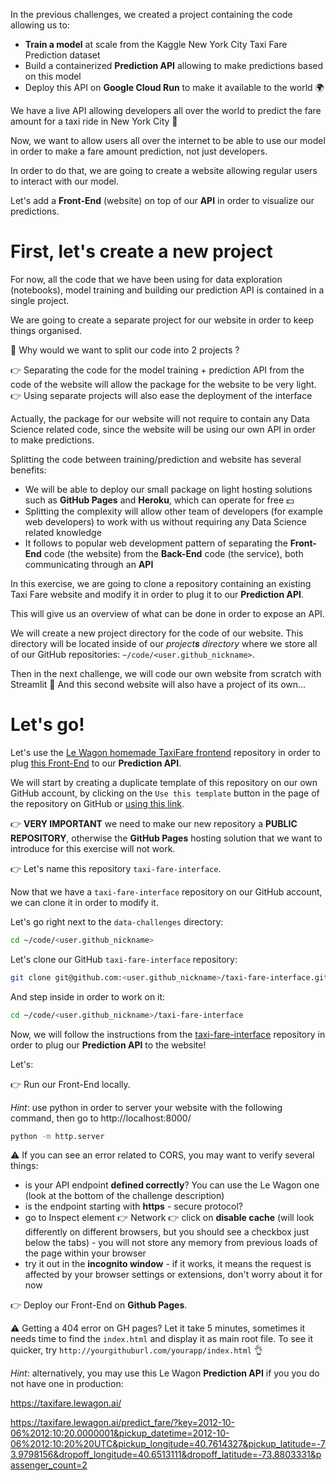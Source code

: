 
In the previous challenges, we created a project containing the code allowing us to:
- **Train a model** at scale from the Kaggle New York City Taxi Fare Prediction dataset
- Build a containerized **Prediction API** allowing to make predictions based on this model
- Deploy this API on **Google Cloud Run** to make it available to the world 🌍

We have a live API allowing developers all over the world to predict the fare amount for a taxi ride in New York City 🎉

Now, we want to allow users all over the internet to be able to use our model in order to make a fare amount prediction, not just developers.

In order to do that, we are going to create a website allowing regular users to interact with our model.

Let's add a **Front-End** (website) on top of our **API** in order to visualize our predictions.

# First, let's create a new project

For now, all the code that we have been using for data exploration (notebooks), model training and building our prediction API is contained in a single project.

We are going to create a separate project for our website in order to keep things organised.

🤔 Why would we want to split our code into 2 projects ?

👉 Separating the code for the model training + prediction API from the code of the website will allow the package for the website to be very light.
👉 Using separate projects will also ease the deployment of the interface

Actually, the package for our website will not require to contain any Data Science related code, since the website will be using our own API in order to make predictions.

Splitting the code between training/prediction and website has several benefits:
- We will be able to deploy our small package on light hosting solutions such as **GitHub Pages** and **Heroku**, which can operate for free 💵
- Splitting the complexity will allow other team of developers (for example web developers) to work with us without requiring any Data Science related knowledge
- It follows to popular web development pattern of separating the **Front-End** code (the website) from the **Back-End** code (the service), both communicating through an **API**

In this exercise, we are going to clone a repository containing an existing Taxi Fare website and modify it in order to plug it to our **Prediction API**.

This will give us an overview of what can be done in order to expose an API.

We will create a new project directory for the code of our website. This directory will be located inside of our *project**s** directory* where we store all of our GitHub repositories: `~/code/<user.github_nickname>`.

Then in the next challenge, we will code our own website from scratch with Streamlit 🎉 And this second website will also have a project of its own...

# Let's go!

Let's use the [Le Wagon homemade TaxiFare frontend](https://github.com/lewagon/taxi-fare-interface) repository in order to plug [this Front-End](https://lewagon.github.io/taxi-fare-interface/index.html) to our **Prediction API**.

We will start by creating a duplicate template of this repository on our own GitHub account, by clicking on the `Use this template` button in the page of the repository on GitHub or [using this link](https://github.com/lewagon/taxi-fare-interface/generate).

👉 **VERY IMPORTANT** we need to make our new repository a **PUBLIC REPOSITORY**, otherwise the **GitHub Pages** hosting solution that we want to introduce for this exercise will not work.

👉 Let's name this repository `taxi-fare-interface`.

Now that we have a `taxi-fare-interface` repository on our GitHub account, we can clone it in order to modify it.

Let's go right next to the `data-challenges` directory:

``` bash
cd ~/code/<user.github_nickname>
```

Let's clone our GitHub `taxi-fare-interface` repository:

``` bash
git clone git@github.com:<user.github_nickname>/taxi-fare-interface.git
```

And step inside in order to work on it:

``` bash
cd ~/code/<user.github_nickname>/taxi-fare-interface
```

Now, we will follow the instructions from the [taxi-fare-interface](https://github.com/lewagon/taxi-fare-interface) repository in order to plug our **Prediction API** to the website!

Let's:

👉 Run our Front-End locally.

*Hint*: use python in order to server your website with the following command, then go to http://localhost:8000/

``` bash
python -m http.server
```

⚠ If you can see an error related to CORS, you may want to verify several things:
- is your API endpoint __defined correctly__? You can use the Le Wagon one (look at the bottom of the challenge description)
- is the endpoint starting with __https__ - secure protocol?
- go to Inspect element :point_right:  Network :point_right: click on __disable cache__ (will look differently on different browsers, but you should see a checkbox just below the tabs) - you will not store any memory from previous loads of the page within your browser
- try it out in the __incognito window__ - if it works, it means the request is affected by your browser settings or extensions, don't worry about it for now

👉 Deploy our Front-End on **Github Pages**.

⚠ Getting a 404 error on GH pages? Let it take 5 minutes, sometimes it needs time to find the `index.html` and display it as main root file.
To see it quicker, try `http://yourgithuburl.com/yourapp/index.html` :ok_hand:

*Hint*: alternatively, you may use this Le Wagon **Prediction API** if you you do not have one in production:

https://taxifare.lewagon.ai/

https://taxifare.lewagon.ai/predict_fare/?key=2012-10-06%2012:10:20.0000001&pickup_datetime=2012-10-06%2012:10:20%20UTC&pickup_longitude=40.7614327&pickup_latitude=-73.9798156&dropoff_longitude=40.6513111&dropoff_latitude=-73.8803331&passenger_count=2
